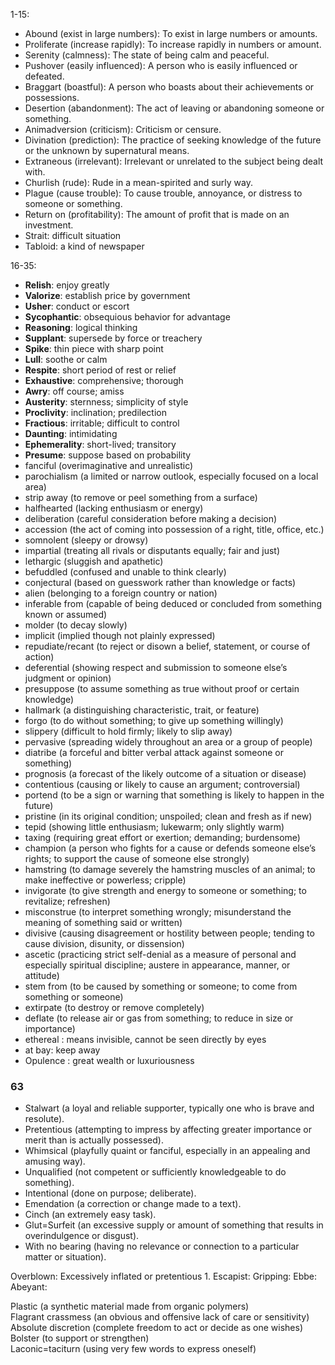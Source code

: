 1-15:  
-   Abound (exist in large numbers): To exist in large numbers or amounts.  
-   Proliferate (increase rapidly): To increase rapidly in numbers or amount.   
-   Serenity (calmness): The state of being calm and peaceful.  
-   Pushover (easily influenced): A person who is easily influenced or defeated.  
-   Braggart (boastful): A person who boasts about their achievements or possessions.  
-   Desertion (abandonment): The act of leaving or abandoning someone or something.  
-   Animadversion (criticism): Criticism or censure.  
-   Divination (prediction): The practice of seeking knowledge of the future or the unknown by supernatural means.  
-   Extraneous (irrelevant): Irrelevant or unrelated to the subject being dealt with.  
-   Churlish (rude): Rude in a mean-spirited and surly way.  
-   Plague (cause trouble): To cause trouble, annoyance, or distress to someone or something.  
-   Return on (profitability): The amount of profit that is made on an investment.  
-   Strait: difficult situation  
-   Tabloid: a kind of newspaper  


16-35:  
-   **Relish**: enjoy greatly
-   **Valorize**: establish price by government
-   **Usher**: conduct or escort
-   **Sycophantic**: obsequious behavior for advantage
-   **Reasoning**: logical thinking
-   **Supplant**: supersede by force or treachery
-   **Spike**: thin piece with sharp point
-   **Lull**: soothe or calm
-   **Respite**: short period of rest or relief
-   **Exhaustive**: comprehensive; thorough
-   **Awry**: off course; amiss
-   **Austerity**: sternness; simplicity of style
-   **Proclivity**: inclination; predilection
-   **Fractious**: irritable; difficult to control
-   **Daunting**: intimidating
-   **Ephemerality**: short-lived; transitory
-   **Presume**: suppose based on probability
-   fanciful (overimaginative and unrealistic)
-   parochialism (a limited or narrow outlook, especially focused on a local area)
-   strip away (to remove or peel something from a surface)
-   halfhearted (lacking enthusiasm or energy)
-   deliberation (careful consideration before making a decision)
-   accession (the act of coming into possession of a right, title, office, etc.)
-   somnolent (sleepy or drowsy)
-   impartial (treating all rivals or disputants equally; fair and just)
-   lethargic (sluggish and apathetic)
-   befuddled (confused and unable to think clearly)
-   conjectural (based on guesswork rather than knowledge or facts)
-   alien (belonging to a foreign country or nation)
-   inferable from (capable of being deduced or concluded from something known or assumed)
-   molder (to decay slowly)
-   implicit (implied though not plainly expressed)
-   repudiate/recant (to reject or disown a belief, statement, or course of action)
-   deferential (showing respect and submission to someone else’s judgment or opinion)
-   presuppose (to assume something as true without proof or certain knowledge)
-   hallmark (a distinguishing characteristic, trait, or feature)
-   forgo (to do without something; to give up something willingly)
-   slippery (difficult to hold firmly; likely to slip away)
-   pervasive (spreading widely throughout an area or a group of people)
-   diatribe (a forceful and bitter verbal attack against someone or something)
-   prognosis (a forecast of the likely outcome of a situation or disease)
-   contentious (causing or likely to cause an argument; controversial)
-   portend (to be a sign or warning that something is likely to happen in the future)
-   pristine (in its original condition; unspoiled; clean and fresh as if new)
-   tepid (showing little enthusiasm; lukewarm; only slightly warm)
-   taxing (requiring great effort or exertion; demanding; burdensome)
-   champion (a person who fights for a cause or defends someone else’s rights; to support the cause of someone else strongly)
-   hamstring (to damage severely the hamstring muscles of an animal; to make ineffective or powerless; cripple)
-   invigorate (to give strength and energy to someone or something; to revitalize; refreshen)
-   misconstrue (to interpret something wrongly; misunderstand the meaning of something said or written)
-   divisive (causing disagreement or hostility between people; tending to cause division, disunity, or dissension)
-   ascetic (practicing strict self-denial as a measure of personal and especially spiritual discipline; austere in appearance, manner, or attitude)
-   stem from (to be caused by something or someone; to come from something or someone)
-   extirpate (to destroy or remove completely)
-   deflate (to release air or gas from something; to reduce in size or importance)
-   ethereal : means invisible, cannot be seen directly by eyes 
-   at bay: keep away 
-   Opulence : great wealth or luxuriousness



### 63
-   Stalwart (a loyal and reliable supporter, typically one who is brave and resolute).
-   Pretentious (attempting to impress by affecting greater importance or merit than is actually possessed).
-   Whimsical (playfully quaint or fanciful, especially in an appealing and amusing way).
-   Unqualified (not competent or sufficiently knowledgeable to do something).
-   Intentional (done on purpose; deliberate).
-   Emendation (a correction or change made to a text).
-   Cinch (an extremely easy task).
-   Glut=Surfeit (an excessive supply or amount of something that results in overindulgence or disgust).
-   With no bearing (having no relevance or connection to a particular matter or situation).


Overblown: Excessively inflated or pretentious 1.
Escapist:
Gripping:
Ebbe:
Abeyant:  
  
  
  
Plastic (a synthetic material made from organic polymers)  
Flagrant crassmess (an obvious and offensive lack of care or sensitivity)  
Absolute discretion (complete freedom to act or decide as one wishes)  
Bolster (to support or strengthen)  
Laconic=taciturn (using very few words to express oneself)  
